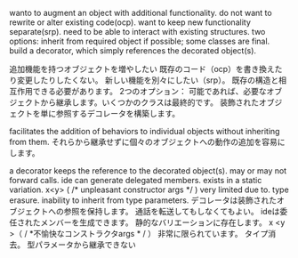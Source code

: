 wanto to augment an object with additional functionality.
do not want to rewrite or alter existing code(ocp).
want to keep new functionality separate(srp).
need to be able to interact with existing structures.
two options:
inherit from required object if possible; some classes are final.
build a decorator, which simply references the decorated object(s).

追加機能を持つオブジェクトを増やしたい
既存のコード（ocp）を書き換えたり変更したりしたくない。
新しい機能を別々にしたい（srp）。
既存の構造と相互作用できる必要があります。
2つのオプション：
可能であれば、必要なオブジェクトから継承します。いくつかのクラスは最終的です。
装飾されたオブジェクトを単に参照するデコレータを構築します。

facilitates the addition of behaviors to individual objects without inheriting from them.
それらから継承せずに個々のオブジェクトへの動作の追加を容易にします。

a decorator keeps the reference to the decorated object(s).
may or may not forward calls.
ide can generate delegated members.
exists in a static variation.
x<y<foo>> (
/* unpleasant constructor args */
)
very limited due to.
type erasure.
inability to inherit from type parameters.
デコレータは装飾されたオブジェクトへの参照を保持します。
通話を転送してもしなくてもよい。
ideは委任されたメンバーを生成できます。
静的なバリエーションに存在します。
x <y <foo >>（
/ *不愉快なコンストラクタargs * /
）
非常に限られています。
タイプ消去。
型パラメータから継承できない